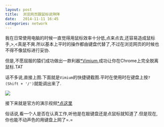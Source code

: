 ```yaml
---
layout: post
title:  浏览网页跟鼠标说拜拜
date:   2014-11-11 16:45
categories: network
---
```


我在日常使用电脑的时候一直觉得用鼠标效率十分低,点来点去,还容易造成鼠标手,>,<真是不爽.所以基本上平时的操作都由键盘代替了,不过在浏览网页的时候也不得不像鼠标进行妥协.

但是,不愿屈服的猿们成功做出一款利器[*Vimium](https://chrome.google.com/webstore/detail/vimium/dbepggeogbaibhgnhhndojpepiihcmeb),成功让你在Chrome上完全脱离鼠标.TAT

话不多说,直接上图.下面就是`Vimium`的快捷键截图.平时在使用时在键盘上按`? (Shift + '/')`就能调出来了.

![](http://m2.img.srcdd.com/farm4/d/2014/1111/17/A9A6EFC4F478EDBA0E9C861B53567C07_B500_900_500_411.png)

接下来就是官方的演示视频[*点这里](https://www.youtube.com/watch?v=t67Sn0RGK54)

俗话说,看一个人是否在认真工作,听他是在敲键盘还是点鼠标就知道了.但是现在,你也能不动声色的用键盘上网了=.=
